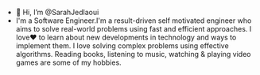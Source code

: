 - 👋 Hi, I’m @SarahJedlaoui
- I'm a Software Engineer.I'm a result-driven self motivated engineer who aims to solve real-world problems using fast and efficient approaches. I love❤ to learn about new developments in technology and ways to implement them. I love solving complex problems using effective algorithms. Reading books, listening to music, watching & playing video games are some of my hobbies.

<!---
SarahJedlaoui/SarahJedlaoui is a ✨ special ✨ repository because its `README.md` (this file) appears on my GitHub profile.
